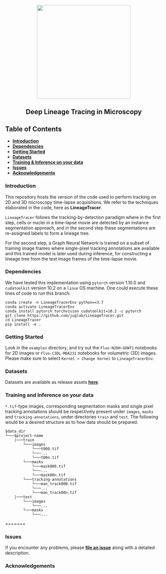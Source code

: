 <p align="center">
  <img src="https://user-images.githubusercontent.com/34229641/194717401-89682898-a7a8-4c0c-8220-4b9cc43f7365.png" height=300 />
</p>
<h2 align="center">Deep Lineage Tracing in Microscopy</h2>

## Table of Contents

- **[Introduction](#introduction)**
- **[Dependencies](#dependencies)**
- **[Getting Started](#getting-started)**
- **[Datasets](#datasets)**
- **[Training & Inference on your data](#training-and-inference-on-your-data)**
- **[Issues](#issues)**
- **[Acknowledgements](#acknowledgements)**


### Introduction
This repository hosts the version of the code used to perform tracking on 2D and 3D microscopy time-lapse acquisitions.
We refer to the techniques elaborated in the code, here as **LineageTracer**.

`LineageTracer` follows the tracking-by-detection paradigm where in the first step, cells or nuclei in a time-lapse movie are detected by an instance segmentation approach, and in the second step these segmentations are re-assigned labels to form a lineage tree.

For the second step, a Graph Neural Network is trained on a subset of training image frames where single-pixel tracking annotations are available and this trained model is later used during inference, for constructing a lineage tree from the test image frames of the time-lapse movie.


### Dependencies
We have tested this implementation using `pytorch` version 1.10.0 and `cudatoolkit` version 10.2 on a `linux` OS machine.
One could execute these lines of code to run this branch:

```
conda create -n LineageTracerEnv python==3.7
conda activate LineageTracerEnv
conda install pytorch torchvision cudatoolkit=10.2 -c pytorch
git clone https://github.com/juglab/LineageTracer.git
cd LineageTracer
pip install -e .
```

### Getting Started


Look in the `examples` directory,  and try out the `Fluo-N2DH-GOWT1` notebooks for 2D images or `Fluo-C3DL-MDA231` notebooks for volumetric (3D) images. Please make sure to select `Kernel > Change kernel` to `LineageTracerEnv`.   

### Datasets

Datasets are available as release assets **[here](https://github.com/juglab/LineageTracer/releases/tag/v0.1.0)**. 

### Training and Inference on your data

`*.tif`-type images, corresponding segmentation masks and single pixel tracking annotations should be respectively present under `images`, `masks` and `tracking-annotations`, under directories `train` and `test`. The following would be a desired structure as to how data should be prepared.

```
$data_dir
└───$project-name
    |───train
        └───images
            └───t000.tif
            └───...
            └───t00n.tif
        └───masks
            └───mask000.tif
            └───...
            └───mask00n.tif
        └───tracking-annotations
            └───man_track000.tif
            └───...
            └───man_track00n.tif       
    |───test
        └───images
            └───...
        └───masks
            └───...
```

=======

### Issues

If you encounter any problems, please **[file an issue]** along with a detailed description.

[file an issue]: https://github.com/juglab/LineageTracer/issues

### Acknowledgements

